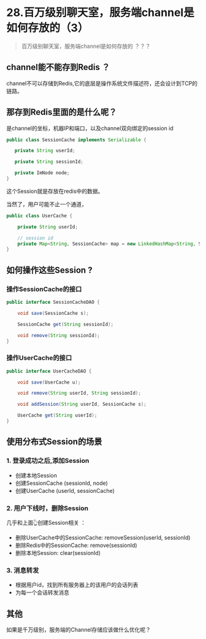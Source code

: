 # 28.百万级别聊天室，服务端channel是如何存放的（3）


> 百万级别聊天室，服务端channel是如何存放的 ？？？
>


## channel能不能存到Redis ？

channel不可以存储到Redis,它的底层是操作系统文件描述符，还会设计到TCP的链路。

## 那存到Redis里面的是什么呢？

是channel的坐标，机器IP和端口，以及channel双向绑定的session id


 ```java
public class SessionCache implements Serializable {

    private String userId;

    private String sessionId;

    private ImNode node;
}
```

这个Session就是存放在redis中的数据。

当然了，用户可能不止一个通道，

```java
public class UserCache {

    private String userId;

    // session id
    private Map<String, SessionCache> map = new LinkedHashMap<String, SessionCache>(10);
}
```

## 如何操作这些Session ?

### 操作SessionCache的接口

```java
public interface SessionCacheDAO {

    void save(SessionCache s);

    SessionCache get(String sessionId);

    void remove(String sessionId);
}
```

### 操作UserCache的接口

```java
public interface UserCacheDAO {

    void save(UserCache u);

    void remove(String userId, String sessionId);

    void addSession(String userId, SessionCache s);

    UserCache get(String userId);
}
```

## 使用分布式Session的场景

### 1. 登录成功之后,添加Session

- 创建本地Session
- 创建SessionCache (sessionId, node)
- 创建UserCache (userId, sessionCache)


### 2. 用户下线时，删除Session

几乎和上面👆创建Session相关 ： 

- 删除UserCache中的SessionCache: removeSession(userId, sessionId)
- 删除Redis中的SessionCache: remove(sessionId)
- 删除本地Session: clear(sessionId)


### 3. 消息转发

- 根据用户id，找到所有服务器上的该用户的会话列表
- 为每一个会话转发消息



## 其他

如果是千万级别，服务端的Channel存储应该做什么优化呢？